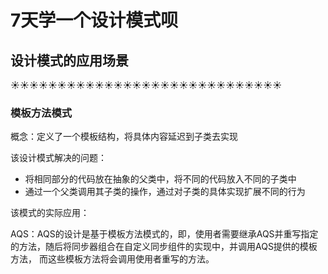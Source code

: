 # 7天学一个设计模式呗  


## 设计模式的应用场景

:sunny::sunny::sunny::sunny::sunny::sunny::sunny::sunny::sunny::sunny::sunny::sunny::sunny::sunny::sunny::sunny::sunny::sunny::sunny::sunny::sunny::sunny::sunny::sunny::sunny::sunny::sunny::sunny::sunny:  


### 模板方法模式

概念：定义了一个模板结构，将具体内容延迟到子类去实现  

该设计模式解决的问题：

- 将相同部分的代码放在抽象的父类中，将不同的代码放入不同的子类中
- 通过一个父类调用其子类的操作，通过对子类的具体实现扩展不同的行为   


该模式的实际应用：

AQS：AQS的设计是基于模板方法模式的，即，使用者需要继承AQS并重写指定的方法，随后将同步器组合在自定义同步组件的实现中，并调用AQS提供的模板方法，
而这些模板方法将会调用使用者重写的方法。   








